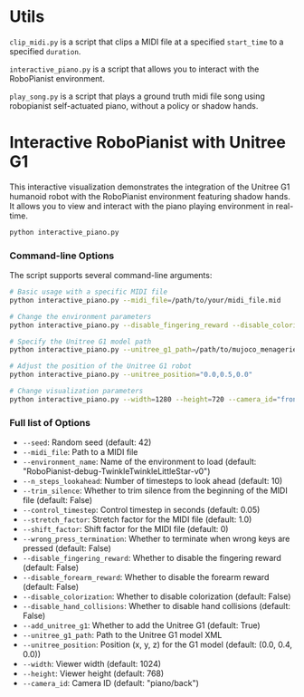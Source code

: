 # Utils

`clip_midi.py` is a script that clips a MIDI file at a specified `start_time` to a specified `duration`.

`interactive_piano.py` is a script that allows you to interact with the RoboPianist environment.

`play_song.py` is a script that plays a ground truth midi file song using robopianist self-actuated piano, without a policy or shadow hands.


# Interactive RoboPianist with Unitree G1

This interactive visualization demonstrates the integration of the Unitree G1 humanoid robot with the RoboPianist environment featuring shadow hands. It allows you to view and interact with the piano playing environment in real-time.

```bash
python interactive_piano.py
```

### Command-line Options

The script supports several command-line arguments:

```bash
# Basic usage with a specific MIDI file
python interactive_piano.py --midi_file=/path/to/your/midi_file.mid

# Change the environment parameters
python interactive_piano.py --disable_fingering_reward --disable_colorization

# Specify the Unitree G1 model path
python interactive_piano.py --unitree_g1_path=/path/to/mujoco_menagerie/unitree_g1/g1.xml

# Adjust the position of the Unitree G1 robot
python interactive_piano.py --unitree_position="0.0,0.5,0.0"

# Change visualization parameters
python interactive_piano.py --width=1280 --height=720 --camera_id="front"
```

### Full list of Options

- `--seed`: Random seed (default: 42)
- `--midi_file`: Path to a MIDI file
- `--environment_name`: Name of the environment to load (default: "RoboPianist-debug-TwinkleTwinkleLittleStar-v0")
- `--n_steps_lookahead`: Number of timesteps to look ahead (default: 10)
- `--trim_silence`: Whether to trim silence from the beginning of the MIDI file (default: False)
- `--control_timestep`: Control timestep in seconds (default: 0.05)
- `--stretch_factor`: Stretch factor for the MIDI file (default: 1.0)
- `--shift_factor`: Shift factor for the MIDI file (default: 0)
- `--wrong_press_termination`: Whether to terminate when wrong keys are pressed (default: False)
- `--disable_fingering_reward`: Whether to disable the fingering reward (default: False)
- `--disable_forearm_reward`: Whether to disable the forearm reward (default: False)
- `--disable_colorization`: Whether to disable colorization (default: False)
- `--disable_hand_collisions`: Whether to disable hand collisions (default: False)
- `--add_unitree_g1`: Whether to add the Unitree G1 (default: True)
- `--unitree_g1_path`: Path to the Unitree G1 model XML
- `--unitree_position`: Position (x, y, z) for the G1 model (default: (0.0, 0.4, 0.0))
- `--width`: Viewer width (default: 1024)
- `--height`: Viewer height (default: 768)
- `--camera_id`: Camera ID (default: "piano/back")